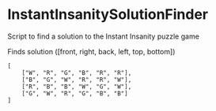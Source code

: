 # InstantInsanitySolutionFinder
Script to find a solution to the Instant Insanity puzzle game

Finds solution ([front, right, back, left, top, bottom])

```
[
    ["W", "R", "G", "B", "R", "R"],
    ["B", "G", "W", "R", "R", "W"],
    ["R", "B", "B", "W", "G", "W"],
    ["G", "W", "R", "G", "B", "B"]
]
```
